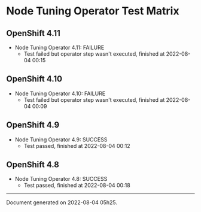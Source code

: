 
Node Tuning Operator Test Matrix
================================

OpenShift 4.11
--------------



* Node Tuning Operator 4.11: FAILURE
  - Test failed but operator step wasn't executed, finished at 2022-08-04 00:15






OpenShift 4.10
--------------



* Node Tuning Operator 4.10: FAILURE
  - Test failed but operator step wasn't executed, finished at 2022-08-04 00:09






OpenShift 4.9
-------------



* Node Tuning Operator 4.9: SUCCESS
  - Test passed, finished at 2022-08-04 00:12






OpenShift 4.8
-------------



* Node Tuning Operator 4.8: SUCCESS
  - Test passed, finished at 2022-08-04 00:18






---
Document generated on 2022-08-04 05h25.
